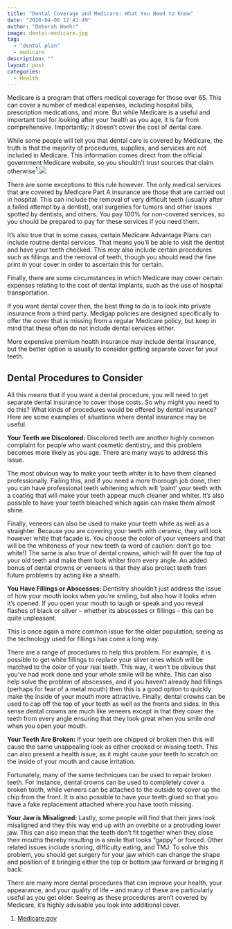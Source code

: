 ```yaml
---
title: "Dental Coverage and Medicare: What You Need to Know"
date: "2020-04-08 12:41:49"
author: "Deborah Woehr"
image: dental-medicare.jpg
tag:
  - "dental plan"
  - medicare
description: ""
layout: post
categories:
  - Health
---
```


Medicare is a program that offers medical coverage for those over 65. This can cover a number of medical expenses, including hospital bills, prescription medications, and more. But while Medicare is a useful and important tool for looking after your health as you age, it is far from comprehensive. Importantly: it doesn’t cover the cost of dental care.

While some people will tell you that dental care is covered by Medicare, the truth is that the majority of procedures, supplies, and services are not included in Medicare. This information comes direct from the official government Medicare website, so you shouldn’t trust sources that claim otherwise<sup>1</sup>.![](../uploads/2020/04/dental-medicare.jpg)

There are some exceptions to this rule however. The only medical services that are covered by Medicare Part A insurance are those that are carried out in hospital. This can include the removal of very difficult teeth (usually after a failed attempt by a dentist), oral surgeries for tumors and other issues spotted by dentists, and others. You pay 100% for non-covered services, so you should be prepared to pay for these services if you need them.

It’s also true that in some cases, certain Medicare Advantage Plans can include routine dental services. That means you’ll be able to visit the dentist and have your teeth checked. This _may_ also include certain procedures such as fillings and the removal of teeth, though you should read the fine print in your cover in order to ascertain this for certain.

Finally, there are some circumstances in which Medicare may cover certain expenses relating to the cost of dental implants, such as the use of hospital transportation.

If you want dental cover then, the best thing to do is to look into private insurance from a third party. Medigap policies are designed specifically to offer the cover that is missing from a regular Medicare policy, but keep in mind that these often do not include dental services either.

More expensive premium health insurance may include dental insurance, but the better option is usually to consider getting separate cover for your teeth.

## Dental Procedures to Consider

All this means that if you want a dental procedure, you will need to get separate dental insurance to cover those costs. So why might you need to do this? What kinds of procedures would be offered by dental insurance? Here are some examples of situations where dental insurance may be useful.

**Your Teeth are Discolored:** Discolored teeth are another highly common complaint for people who want cosmetic dentistry, and this problem becomes more likely as you age. There are many ways to address this issue.

The most obvious way to make your teeth whiter is to have them cleaned professionally. Failing this, and if you need a more thorough job done, then you can have professional teeth whitening which will ‘paint’ your teeth with a coating that will make your teeth appear much cleaner and whiter. It’s also possible to have your teeth bleached which again can make them almost shine.

Finally, veneers can also be used to make your teeth white as well as a straighter. Because you are covering your teeth with ceramic, they will look however white that façade is. You choose the color of your veneers and that will be the whiteness of your new teeth (a word of caution: don’t go too white!) The same is also true of dental crowns, which will fit over the top of your old teeth and make them look whiter from every angle. An added bonus of dental crowns _or_ veneers is that they also protect teeth from future problems by acting like a sheath.

**You Have Fillings or Abscesses:** Dentistry shouldn’t just address the issue of how your mouth looks when you’re smiling, but also how it looks when it’s opened. If you open your mouth to laugh or speak and you reveal flashes of black or silver – whether its abscesses or fillings – this can be quite unpleasant.

This is once again a more common issue for the older population, seeing as the technology used for fillings has come a long way.

There are a range of procedures to help this problem. For example, it is possible to get white fillings to replace your silver ones which will be matched to the color of your real teeth. This way, it won’t be obvious that you’ve had work done and your whole smile will be white. This can also help solve the problem of abscesses, and if you haven’t already had fillings (perhaps for fear of a metal mouth) then this is a good option to quickly make the inside of your mouth more attractive. Finally, dental crowns can be used to cap off the top of your teeth as well as the fronts and sides. In this sense dental crowns are much like veneers except in that they cover the teeth from every angle ensuring that they look great when you smile _and_ when you open your mouth.

**Your Teeth Are Broken:** If your teeth are chipped or broken then this will cause the same unappealing look as either crooked or missing teeth. This can also present a health issue, as it might cause your teeth to scratch on the inside of your mouth and cause irritation.

Fortunately, many of the same techniques can be used to repair broken teeth. For instance, dental crowns can be used to completely cover a broken tooth, while veneers can be attached to the outside to cover up the chip from the front. It is also possible to have your teeth glued so that you have a fake replacement attached where you have tooth missing.

**Your Jaw is Misaligned:** Lastly, some people will find that their jaws look misaligned and they this way end up with an overbite or a protruding lower jaw. This can also mean that the teeth don’t fit together when they close their mouths thereby resulting in a smile that looks “gappy” or forced. Other related issues include snoring, difficulty eating, and TMJ. To solve this problem, you should get surgery for your jaw which can change the shape and position of it bringing either the top or bottom jaw forward or bringing it back.

There are many more dental procedures that can improve your health, your appearance, and your quality of life – and many of these are particularly useful as you get older. Seeing as these procedures aren’t covered by Medicare, it’s highly advisable you look into additional cover.

1. [Medicare.gov](https://www.medicare.gov/coverage/dental-services)
